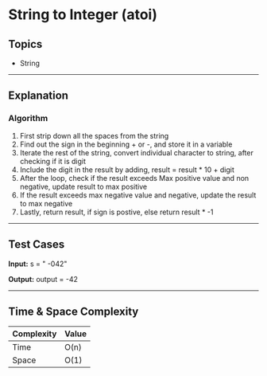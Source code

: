 # String to Integer (atoi)

## Topics
- String

---

## Explanation

### Algorithm

1. First strip down all the spaces from the string
2. Find out the sign in the beginning + or -, and store it in a variable
3. Iterate the rest of the string, convert individual character to string, after checking if it is digit
4. Include the digit in the result by adding, result = result * 10 + digit
5. After the loop, check if the result exceeds Max positive value and non negative, update result to max positive
6. If the result exceeds max negative value and negative, update the result to max negative
7. Lastly, return result, if sign is postive, else return result * -1

---

## Test Cases

**Input:** s = " -042"

**Output:** output = -42

--- 

## Time & Space Complexity

| Complexity | Value |
|------------|-------|
| Time       | O(n)  |
| Space      | O(1)  |
